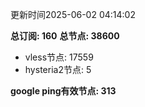 更新时间2025-06-02 04:14:02

**总订阅: 160**
**总节点: 38600**
- vless节点: 17559
- hysteria2节点: 5

**google ping有效节点: 313**
